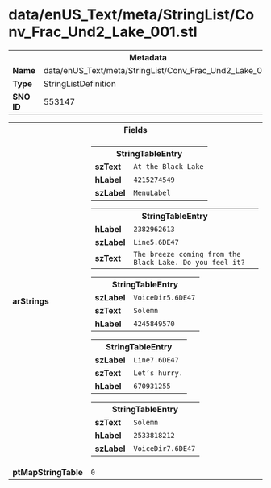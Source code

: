 <h1>data/enUS_Text/meta/StringList/Conv_Frac_Und2_Lake_001.stl</h1><table><tr><th colspan="100%">Metadata</th></tr><tr><td><b>Name</b></td><td>data/enUS_Text/meta/StringList/Conv_Frac_Und2_Lake_001.stl</td></tr><tr><td><b>Type</b></td><td>StringListDefinition</td></tr><tr><td><b>SNO ID</b></td><td>553147</td></tr></table>

<table><tr><th colspan="100%">Fields</th></tr><tr><td><b>arStrings</b></td><td><table><tr><th colspan="100%">StringTableEntry</th></tr><tr><td><b>szText</b></td><td><code>At the Black Lake</code></td></tr><tr><td><b>hLabel</b></td><td><code>4215274549</code></td></tr><tr><td><b>szLabel</b></td><td><code>MenuLabel</code></td></tr></table>


<table><tr><th colspan="100%">StringTableEntry</th></tr><tr><td><b>hLabel</b></td><td><code>2382962613</code></td></tr><tr><td><b>szLabel</b></td><td><code>Line5.6DE47</code></td></tr><tr><td><b>szText</b></td><td><code>The breeze coming from the Black Lake. Do you feel it?</code></td></tr></table>


<table><tr><th colspan="100%">StringTableEntry</th></tr><tr><td><b>szLabel</b></td><td><code>VoiceDir5.6DE47</code></td></tr><tr><td><b>szText</b></td><td><code>Solemn</code></td></tr><tr><td><b>hLabel</b></td><td><code>4245849570</code></td></tr></table>


<table><tr><th colspan="100%">StringTableEntry</th></tr><tr><td><b>szLabel</b></td><td><code>Line7.6DE47</code></td></tr><tr><td><b>szText</b></td><td><code>Let’s hurry.</code></td></tr><tr><td><b>hLabel</b></td><td><code>670931255</code></td></tr></table>


<table><tr><th colspan="100%">StringTableEntry</th></tr><tr><td><b>szText</b></td><td><code>Solemn</code></td></tr><tr><td><b>hLabel</b></td><td><code>2533818212</code></td></tr><tr><td><b>szLabel</b></td><td><code>VoiceDir7.6DE47</code></td></tr></table>


</td></tr><tr><td><b>ptMapStringTable</b></td><td><code>0</code></td></tr></table>

